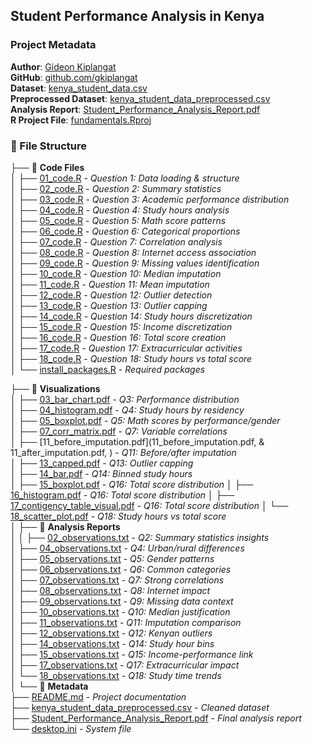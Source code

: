 ## Student Performance Analysis in Kenya

### Project Metadata
**Author**: [Gideon Kiplangat](mailto:gideonkiplangat4@gmail.com)  
**GitHub**: [github.com/gkiplangat](https://github.com/gkiplangat)  
**Dataset**: [kenya_student_data.csv](kenya_student_data.csv)  
**Preprocessed Dataset**: [kenya_student_data_preprocessed.csv](kenya_student_data_preprocessed.csv)  
**Analysis Report**: [Student_Performance_Analysis_Report.pdf](Student_Performance_Analysis_Report.pdf)  
**R Project File**: [fundamentals.Rproj](fundamentals.Rproj)

### 📁 File Structure

├── 📁 **Code Files** <br>
│   ├── [01_code.R](01_code.R) - *Question 1: Data loading & structure*  
│   ├── [02_code.R](02_code.R) - *Question 2: Summary statistics*  
│   ├── [03_code.R](03_code.R) - *Question 3: Academic performance distribution*  
│   ├── [04_code.R](04_code.R) - *Question 4: Study hours analysis*  
│   ├── [05_code.R](05_code.R) - *Question 5: Math score patterns*  
│   ├── [06_code.R](06_code.R) - *Question 6: Categorical proportions*  
│   ├── [07_code.R](07_code.R) - *Question 7: Correlation analysis*  
│   ├── [08_code.R](08_code.R) - *Question 8: Internet access association*  
│   ├── [09_code.R](09_code.R) - *Question 9: Missing values identification*  
│   ├── [10_code.R](10_code.R) - *Question 10: Median imputation*  
│   ├── [11_code.R](11_code.R) - *Question 11: Mean imputation*  
│   ├── [12_code.R](12_code.R) - *Question 12: Outlier detection*  
│   ├── [13_code.R](13_code.R) - *Question 13: Outlier capping*  
│   ├── [14_code.R](14_code.R) - *Question 14: Study hours discretization*  
│   ├── [15_code.R](15_code.R) - *Question 15: Income discretization*  
│   ├── [16_code.R](16_code.R) - *Question 16: Total score creation*  
│   ├── [17_code.R](17_code.R) - *Question 17: Extracurricular activities*  
│   ├── [18_code.R](18_code.R) - *Question 18: Study hours vs total score*  
│   └── [install_packages.R](install_packages.R) - *Required packages* 
    
├── 📁 **Visualizations**  
│   ├── [03_bar_chart.pdf](03_bar_chart.png) - *Q3: Performance distribution*  
│   ├── [04_histogram.pdf](04_histogram.png) - *Q4: Study hours by residency*  
│   ├── [05_boxplot.pdf](05_boxplot.png) - *Q5: Math scores by performance/gender*  
│   ├── [07_corr_matrix.pdf](07_corr_matrix.png) - *Q7: Variable correlations*  
│   ├── [11_before_imputation.pdf](11_before_imputation.pdf, & 11_after_imputation.pdf, ) - *Q11: Before/after imputation*  
│   ├── [13_capped.pdf](13_capped.pdf) - *Q13: Outlier capping*  
│   ├── [14_bar.pdf](14_bar.pdf) - *Q14: Binned study hours*  
│   ├── [15_boxplot.pdf](15_boxplot.pdf) - *Q16: Total score distribution* 
│   ├── [16_histogram.pdf](16_histogram.pdf) - *Q16: Total score distribution* 
│   ├── [17_contigency_table_visual.pdf](17_contigency_table_visual.pdf) - *Q16: Total score distribution* 
│   └── [18_scatter_plot.pdf](18_scatter_plot.pdf) - *Q18: Study hours vs total score*  
│
├── 📁 **Analysis Reports**  
│ 
│   ├── [02_observations.txt](02_observations.txt) - *Q2: Summary statistics insights*  
│   ├── [04_observations.txt](04_observations.txt) - *Q4: Urban/rural differences*  
│   ├── [05_observations.txt](05_observations.txt) - *Q5: Gender patterns*  
│   ├── [06_observations.txt](06_observations.txt) - *Q6: Common categories*  
│   ├── [07_observations.txt](07_observations.txt) - *Q7: Strong correlations*  
│   ├── [08_observations.txt](08_observations.txt) - *Q8: Internet impact*  
│   ├── [09_observations.txt](09_observations.txt) - *Q9: Missing data context*  
│   ├── [10_observations.txt](10_observations.txt) - *Q10: Median justification*  
│   ├── [11_observations.txt](11_observations.txt) - *Q11: Imputation comparison*  
│   ├── [12_observations.txt](12_observations.txt) - *Q12: Kenyan outliers*  
│   ├── [14_observations.txt](14_observations.txt) - *Q14: Study hour bins*  
│   ├── [15_observations.txt](15_observations.txt) - *Q15: Income-performance link*   
│   ├── [17_observations.txt](17_observations.txt) - *Q17: Extracurricular impact*  
│   └── [18_observations.txt](18_observations.txt) - *Q18: Study time trends*  
│
└── 📁 **Metadata**  
    ├── [README.md](README.md) - *Project documentation*  
    ├── [kenya_student_data_preprocessed.csv](kenya_student_data_preprocessed.csv) - *Cleaned dataset*  
    ├── [Student_Performance_Analysis_Report.pdf](Student_Performance_Analysis_Report.pdf) - *Final analysis report*  
    └── [desktop.ini](desktop.ini) - *System file*